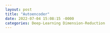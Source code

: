 ```yaml
---
layout: post
title: "Autoencoder"
date: 2022-07-04 15:08:15 -0000
categories: Deep-Learning Dimension-Reduction
---
```

